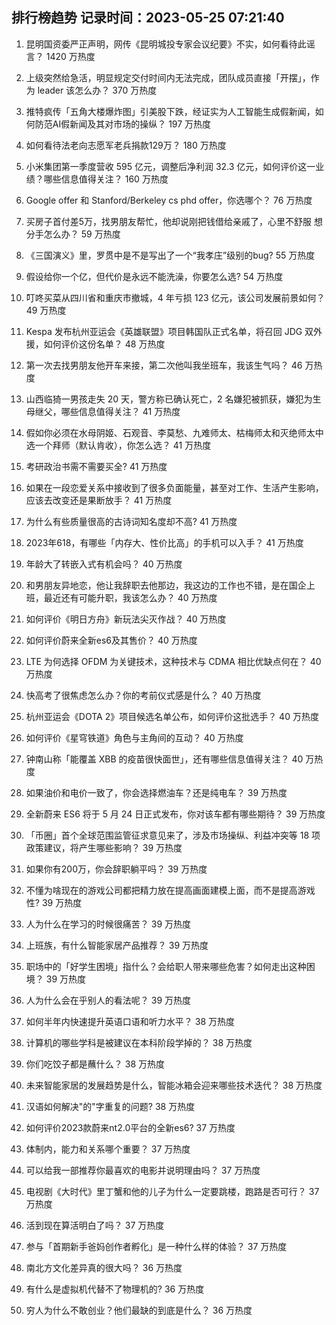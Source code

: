 
## 排行榜趋势 记录时间：2023-05-25 07:21:40
  
  1. 昆明国资委严正声明，网传《昆明城投专家会议纪要》不实，如何看待此谣言？ 1420 万热度
    
  2. 上级突然给急活，明显规定交付时间内无法完成，团队成员直接「开摆」，作为 leader 该怎么办？ 370 万热度
    
  3. 推特疯传「五角大楼爆炸图」引美股下跌，经证实为人工智能生成假新闻，如何防范AI假新闻及其对市场的操纵？ 197 万热度
    
  4. 如何看待法老向志愿军老兵捐款129万？ 180 万热度
    
  5. 小米集团第一季度营收 595 亿元，调整后净利润 32.3 亿元，如何评价这一业绩？哪些信息值得关注？ 160 万热度
    
  6. Google offer 和 Stanford/Berkeley cs phd offer，你选哪个？ 76 万热度
    
  7. 买房子首付差5万，找男朋友帮忙，他却说刚把钱借给亲戚了，心里不舒服 想分手怎么办？ 59 万热度
    
  8. 《三国演义》里，罗贯中是不是写出了一个“我孝庄”级别的bug? 55 万热度
    
  9. 假设给你一个亿，但代价是永远不能洗澡，你要怎么选? 54 万热度
    
  10. 叮咚买菜从四川省和重庆市撤城，4 年亏损 123 亿元，该公司发展前景如何？ 49 万热度
    
  11. Kespa 发布杭州亚运会《英雄联盟》项目韩国队正式名单，将召回 JDG 双外援，如何评价这份名单？ 48 万热度
    
  12. 第一次去找男朋友他开车来接，第二次他叫我坐班车，我该生气吗？ 46 万热度
    
  13. 山西临猗一男孩走失 20 天，警方称已确认死亡，2 名嫌犯被抓获，嫌犯为生母继父，哪些信息值得关注？ 41 万热度
    
  14. 假如你必须在水母阴姬、石观音、李莫愁、九难师太、枯梅师太和灭绝师太中选一个拜师（默认肯收），你怎么选？ 41 万热度
    
  15. 考研政治书需不需要买全? 41 万热度
    
  16. 如果在一段恋爱关系中接收到了很多负面能量，甚至对工作、生活产生影响，应该去改变还是果断放手？ 41 万热度
    
  17. 为什么有些质量很高的古诗词知名度却不高? 41 万热度
    
  18. 2023年618，有哪些「内存大、性价比高」的手机可以入手？ 41 万热度
    
  19. 年龄大了转嵌入式有机会吗？ 40 万热度
    
  20. 和男朋友异地恋，他让我辞职去他那边，我这边的工作也不错，是在国企上班，最近还有可能升职，我该怎么办？ 40 万热度
    
  21. 如何评价《明日方舟》新玩法尖灭作战？ 40 万热度
    
  22. 如何评价蔚来全新es6及其售价？ 40 万热度
    
  23. LTE 为何选择 OFDM 为关键技术，这种技术与 CDMA 相比优缺点何在？ 40 万热度
    
  24. 快高考了很焦虑怎么办？你的考前仪式感是什么？ 40 万热度
    
  25. 杭州亚运会《DOTA 2》项目候选名单公布，如何评价这批选手？ 40 万热度
    
  26. 如何评价《星穹铁道》角色与主角间的互动？ 40 万热度
    
  27. 钟南山称「能覆盖 XBB 的疫苗很快面世」，还有哪些信息值得关注？ 40 万热度
    
  28. 如果油价和电价一致了，你会选择燃油车？还是纯电车？ 39 万热度
    
  29. 全新蔚来 ES6 将于 5 月 24 日正式发布，你对该车都有哪些期待？ 39 万热度
    
  30. 「币圈」首个全球范围监管征求意见来了，涉及市场操纵、利益冲突等 18 项政策建议，将产生哪些影响？ 39 万热度
    
  31. 如果你有200万，你会辞职躺平吗？ 39 万热度
    
  32. 不懂为啥现在的游戏公司都把精力放在提高画面建模上面，而不是提高游戏性? 39 万热度
    
  33. 人为什么在学习的时候很痛苦？ 39 万热度
    
  34. 上班族，有什么智能家居产品推荐？ 39 万热度
    
  35. 职场中的「好学生困境」指什么？会给职人带来哪些危害？如何走出这种困境？ 39 万热度
    
  36. 人为什么会在乎别人的看法呢？ 39 万热度
    
  37. 如何半年内快速提升英语口语和听力水平？ 38 万热度
    
  38. 计算机的哪些学科是被建议在本科阶段学掉的？ 38 万热度
    
  39. 你们吃饺子都是蘸什么？ 38 万热度
    
  40. 未来智能家居的发展趋势是什么，智能冰箱会迎来哪些技术迭代？ 38 万热度
    
  41. 汉语如何解决"的"字重复的问题? 38 万热度
    
  42. 如何评价2023款蔚来nt2.0平台的全新es6? 37 万热度
    
  43. 体制内，能力和关系哪个重要？ 37 万热度
    
  44. 可以给我一部推荐你最喜欢的电影并说明理由吗？ 37 万热度
    
  45. 电视剧《大时代》里丁蟹和他的儿子为什么一定要跳楼，跑路是否可行？ 37 万热度
    
  46. 活到现在算活明白了吗？ 37 万热度
    
  47. 参与「首期新手爸妈创作者孵化」是一种什么样的体验？ 37 万热度
    
  48. 南北方文化差异真的很大吗？ 36 万热度
    
  49. 有什么是虚拟机代替不了物理机的? 36 万热度
    
  50. 穷人为什么不敢创业？他们最缺的到底是什么？ 36 万热度
    